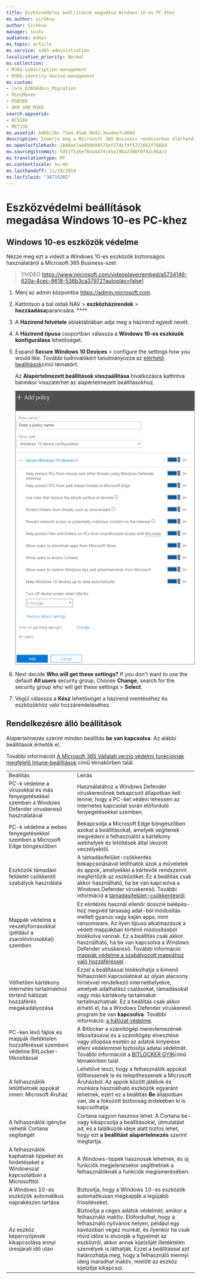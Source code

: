 ```yaml
---
title: Eszközvédelmi beállítások megadása Windows 10-es PC-khez
ms.author: sirkkuw
author: Sirkkuw
manager: scotv
audience: Admin
ms.topic: article
ms.service: o365-administration
localization_priority: Normal
ms.collection:
- M365-subscription-management
- M365-identity-device-management
ms.custom:
- Core_O365Admin_Migration
- MiniMaven
- MSB365
- OKR_SMB_M365
search.appverid:
- BCS160
- MET150
ms.assetid: bd66c26c-73a4-45a8-8642-3ea4ee7cd89d
description: Ismerje meg a Microsoft 365 Business rendszerben elérhető alapértelmezett és egyéb beállításokat a Windows 10 eszközök biztonságossá tétele érdekében.
ms.openlocfilehash: 1846ee7ae09db94575ef27dcf4f5721661f7666d
ms.sourcegitcommit: 5d11f516e78ea4a74145e19ba2300f0792c8bac1
ms.translationtype: MT
ms.contentlocale: hu-HU
ms.lasthandoff: 11/19/2019
ms.locfileid: "38715202"
---
```

# <a name="set-device-protection-settings-for-windows-10-pcs"></a>Eszközvédelmi beállítások megadása Windows 10-es PC-khez

## <a name="secure-windows-10-devices"></a>Windows 10-es eszközök védelme

Nézze meg ezt a videót a Windows 10-es eszközök biztonságos használatáról a Microsoft 365 Business-szel:
  
> [!VIDEO https://www.microsoft.com/videoplayer/embed/a5734146-620a-4cec-8618-536b3ca37972?autoplay=false]
  
1. Menj az admin központba <a href="https://go.microsoft.com/fwlink/p/?linkid=837890" target="_blank">https://admin.microsoft.com</a>. 
    
2. Kattintson a bal oldali NAV \> **eszközházirendek** \> **hozzáadása**parancsára. ****
  
3. A **Házirend felvétele** ablaktáblában adja meg a házirend egyedi nevét. 
    
4. A **Házirend típusa** csoportban válassza a **Windows 10-es eszközök konfigurálása** lehetőséget.
    
5. Expand **Secure Windows 10 Devices** \> configure the settings how you would like. További tudnivalókért tanulmányozza az [elérhető beállítások](#available-settings)című témakört. 
    
    Az **Alapértelmezett beállítások visszaállítása** hivatkozásra kattintva bármikor visszatérhet az alapértelmezett beállításokhoz. 
    
    ![Add policy pane with Windows 10 Device configuration selected](media/fa9e2dc2-7eae-4c96-af34-765a1f641ecf.png)
  
6. Next decide **Who will get these settings?** If you don't want to use the default **All users** security group, Choose **Change**, search for the security group who will get these settings \> **Select**.
    
7. Végül válassza a **Kész** lehetőséget a házirend mentéséhez és eszközökhöz való hozzárendeléséhez. 
    
## <a name="available-settings"></a>Rendelkezésre álló beállítások

Alapértelmezés szerint minden beállítás **be van kapcsolva**. Az alábbi beállítások érhetők el.
  
További információt [A Microsoft 365 Vállalati verzió védelmi funkcióinak megfelelő Intune-beállítások](map-protection-features-to-intune-settings.md) című témakörben talál. 
  
|||
|:-----|:-----|
|Beállítás  <br/> |Leírás  <br/> |
|PC-k védelme a vírusokkal és más fenyegetésekkel szemben a Windows Defender víruskereső használatával  <br/> |Használatához a Windows Defender víruskeresőnek bekapcsolt állapotban kell lennie, hogy a PC-ket védeni lehessen az internetes kapcsolat során előforduló fenyegetésekkel szemben.  <br/> |
|PC-k védelme a webes fenyegetésekkel szemben a Microsoft Edge böngészőben  <br/> |Bekapcsolja a Microsoft Edge böngészőben azokat a beállításokat, amelyek segítenek megvédeni a felhasználót a kártékony webhelyek és letöltések által okozott veszélyektől.  <br/> |
|Eszközök támadási felületét csökkentő szabályok használata  <br/> |A támadásifelület-csökkentés bekapcsolásával letilthatók azok a műveletek és appok, amelyekkel a kártevők rendszerint megfertőzik az eszközöket. Ez a beállítás csak akkor használható, ha be van kapcsolva a Windows Defender víruskereső. További információ a [támadásifelület-csökkentésről](https://docs.microsoft.com/windows/security/threat-protection/microsoft-defender-atp/exploit-protection).  <br/> |
|Mappák védelme a veszélyforrásokkal (például a zsarolóvírusokkal) szemben  <br/> |Ez elintézés használ ellenőr dosszié belépés-hoz megvéd társaság adat-ból módosítás mellett gyanús vagy kaján apps, mint ransomware. Az ilyen típusú alkalmazások a védett mappákban történő módosításból blokkolva vannak. Ez a beállítás csak akkor használható, ha be van kapcsolva a Windows Defender víruskereső. További információ: [mappák védelme a szabályozott mappához való hozzáféréssel](https://docs.microsoft.com/configmgr/protect/deploy-use/create-deploy-exploit-guard-policy#bkmk_CFA) .  <br/> |
|Vélhetően kártékony internetes tartalmakhoz történő hálózati hozzáférés megakadályozása  <br/> |Ezzel a beállítással blokkolhatja a kimenő felhasználói kapcsolatokat az olyan alacsony hírnévvel rendelkező internethelyekre, amelyek adathalász csalásokat, támadásokat vagy más kártékony tartalmakat tartalmazhatnak. Ez a beállítás csak akkor érhető el, ha a Windows Defender víruskereső program be van **kapcsolva**. További információ: [a hálózat védelme](https://docs.microsoft.com/windows/security/threat-protection/windows-defender-antivirus/configure-real-time-protection-windows-defender-antivirus).  <br/> |
|PC-ken lévő fájlok és mappák illetéktelen hozzáféréssel szembeni védelme BitLocker-titkosítással  <br/> |A Bitlocker a számítógép merevlemezének titkosításával és a számítógép elvesztése vagy ellopása esetén az adatok kinyerése elleni védelemmel biztosítja adatai védelmét. További információt a [BITLOCKER GYIK](https://go.microsoft.com/fwlink/?linkid=871000)című témakörben talál.  <br/> |
|A felhasználók letölthetnek appokat innen: Microsoft Áruház  <br/> |Lehetővé teszi, hogy a felhasználók appokat tölthessenek le és telepíthessenek a Microsoft Áruházból. Az appok között játékok és munkára használható eszközök egyaránt lehetnek, ezért ez a beállítás **Be** állapotban van, de a fokozott biztonság érdekében ki is kapcsolhatja.  <br/> |
|A felhasználók igénybe vehetik Cortana segítségét  <br/> |Cortana nagyon hasznos lehet. A Cortana be-vagy kikapcsolja a beállításokat, útmutatást ad, és a találkozók ideje alatt biztos lehet, hogy ezt **a beállítást alapértelmezés** szerint megtartja.  <br/> |
|A felhasználók kaphatnak tippeket és hirdetéseket a Windowszal kapcsolatban a Microsofttól  <br/> |A Windows-tippek hasznosak lehetnek, és új funkciók megjelenésekor segíthetnek a felhasználóknak a funkciók megismerésében.  <br/> |
|A Windows 10-es eszközök automatikus naprakészen tartása  <br/> |Biztosítja, hogy a Windows 10-es eszközök automatikusan megkapják a legújabb frissítéseket.  <br/> |
|Az eszköz képernyőjének kikapcsolása ennyi üresjárati idő után  <br/> |Biztosítja a céges adatok védelmét, amikor a felhasználó inaktív. Előfordulhat, hogy a felhasználó nyilvános helyen, például egy kávézóban végez munkát, és ilyenkor ha csak rövid időre is elvonják a figyelmét az eszközről, akkor annak kijelzőjét illetéktelen személyek is láthatják. Ezzel a beállítással azt határozhatja meg, hogy a felhasználó mennyi ideig maradhat inaktív, mielőtt az eszköz kijelzője kikapcsol.  <br/> |
